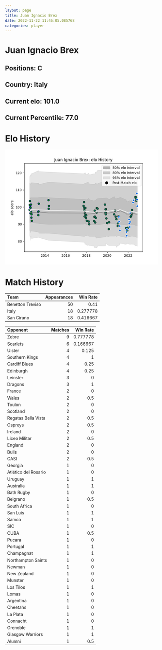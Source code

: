 ```yaml
---  
layout: page  
title: Juan Ignacio Brex  
date: 2022-11-22 11:46:05.085768  
categories: player  
---
```

# Juan Ignacio Brex

## Positions: C

## Country: Italy

## Current elo: 101.0

## Current Percentile: 77.0

# Elo History


![elo history](history_JuanIgnacioBrex.png)
# Match History


| Team             |   Appearances |   Win Rate |
|:-----------------|--------------:|-----------:|
| Benetton Treviso |            50 |   0.41     |
| Italy            |            18 |   0.277778 |
| San Cirano       |            18 |   0.416667 |

| Opponent             |   Matches |   Win Rate |
|:---------------------|----------:|-----------:|
| Zebre                |         9 |   0.777778 |
| Scarlets             |         6 |   0.166667 |
| Ulster               |         4 |   0.125    |
| Southern Kings       |         4 |   1        |
| Cardiff Blues        |         4 |   0.25     |
| Edinburgh            |         4 |   0.25     |
| Leinster             |         3 |   0        |
| Dragons              |         3 |   1        |
| France               |         2 |   0        |
| Wales                |         2 |   0.5      |
| Toulon               |         2 |   0        |
| Scotland             |         2 |   0        |
| Regatas Bella Vista  |         2 |   0.5      |
| Ospreys              |         2 |   0.5      |
| Ireland              |         2 |   0        |
| Liceo Militar        |         2 |   0.5      |
| England              |         2 |   0        |
| Bulls                |         2 |   0        |
| CASI                 |         2 |   0.5      |
| Georgia              |         1 |   0        |
| Atlético del Rosario |         1 |   0        |
| Uruguay              |         1 |   1        |
| Australia            |         1 |   1        |
| Bath Rugby           |         1 |   0        |
| Belgrano             |         1 |   0.5      |
| South Africa         |         1 |   0        |
| San Luis             |         1 |   1        |
| Samoa                |         1 |   1        |
| SIC                  |         1 |   0        |
| CUBA                 |         1 |   0.5      |
| Pucara               |         1 |   0        |
| Portugal             |         1 |   1        |
| Champagnat           |         1 |   1        |
| Northampton Saints   |         1 |   0        |
| Newman               |         1 |   0        |
| New Zealand          |         1 |   0        |
| Munster              |         1 |   0        |
| Los Tilos            |         1 |   1        |
| Lomas                |         1 |   0        |
| Argentina            |         1 |   0        |
| Cheetahs             |         1 |   0        |
| La Plata             |         1 |   0        |
| Connacht             |         1 |   0        |
| Grenoble             |         1 |   1        |
| Glasgow Warriors     |         1 |   1        |
| Alumni               |         1 |   0.5      |
